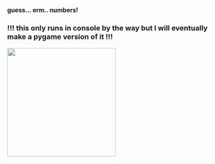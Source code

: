 **guess... erm.. numbers!** <br>
<h3>!!! this only runs in console by the way but I will eventually make a pygame version of it !!!</h3>

<img src="https://media.tenor.com/t-BoF157DPoAAAAi/man-face-thunb-up-roblox.gif" width=250>

